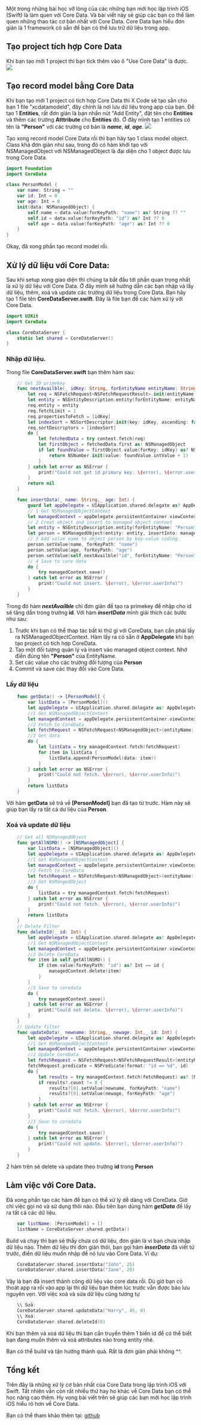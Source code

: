 Một trong những bài học vỡ lòng của các những bạn mới học lập trình iOS (Swift) là làm quen với Core Data. Và bài viết này sẽ giúp các bạn co thể làm quen những thao tác cơ bản nhất với Core Data. Core Data bạn hiểu đơn giản là 1 framework có sẵn để bạn có thể lưu trữ dữ liệu trong app.

## Tạo project tích hợp Core Data

Khi bạn tạo mới 1 project thì bạn tick thêm vào ô "Use Core Data" là được.
![](https://sv1.upanh.me/2021/10/15/Screen-Shot-2021-10-15-at-16.11.435e293a87fbe4e739.png)

## Tạo record model bằng Core Data

Khi bạn tạo mới 1 project có tích hợp Core Data thì X Code sẽ tạo sẵn cho bạn 1 file "xcdatamodeld", đây chính là nơi lưu dữ liệu trong app của bạn.
Để tạo 1 **Entities**, rất đơn giản là bạn nhấn nút "Add Entity", đặt tên cho **Entities** và thêm các trường **Atttribute** cho **Entities** đó.
Ở đây mình tạo 1 entities có tên là **"Person"** với các trường cơ bản là _**name**_, _**id**_, _**age**_.
![](https://sv1.upanh.me/2021/10/15/Screen-Shot-2021-10-15-at-16.46.23045df16207cf9eb5.png)

Tạo xong record model Core Data rồi thì bạn hãy tạo 1 class model object. Class khá đơn giản như sau, trong đó có hàm khởi tạo với NSManagedObject với NSManagedObject là đại diện cho 1 object được lưu trong Core Data. 

```swift
import Foundation
import CoreData

class PersonModel {
    var name: String = ""
    var id: Int = 0
    var age: Int = 0
    init(data: NSManagedObject) {
        self.name = data.value(forKeyPath: "name") as? String ?? ""
        self.id = data.value(forKeyPath: "id") as? Int ?? 0
        self.age = data.value(forKeyPath: "age") as? Int ?? 0
    }
}
```
Okay, đã xong phần tạo record model rồi.

## Xử lý dữ liệu với Core Data:
Sau khi setup xong giao diện thì chúng ta bắt đầu tới phần quan trọng nhất là xử lý dữ liệu với Core Data. Ở đây mình sẽ hướng dẫn các bạn nhập và lấy dữ liệu, thêm, xoá và update các trường dữ liệu trong Core Data. 
Bạn hãy tạo 1 file tên **CoreDataServer.swift**. Đây là file bạn để các hàm xử lý với Core Data.

```swift
import UIKit
import CoreData

class CoreDataServer {
    static let shared = CoreDataServer()
}
```

### Nhập dữ liệu.
Trong file **CoreDataServer.swift** bạn thêm hàm sau:

```swift
    // Get ID primekey
    func nextAvailble(_ idKey: String, forEntityName entityName: String, in context: NSManagedObjectContext) -> NSNumber? {
        let req = NSFetchRequest<NSFetchRequestResult>.init(entityName: entityName)
        let entity = NSEntityDescription.entity(forEntityName: entityName, in: context)
        req.entity = entity
        req.fetchLimit = 1
        req.propertiesToFetch = [idKey]
        let indexSort = NSSortDescriptor.init(key: idKey, ascending: false)
        req.sortDescriptors = [indexSort]
        do {
            let fetchedData = try context.fetch(req)
            let firstObject = fetchedData.first as! NSManagedObject
            if let foundValue = firstObject.value(forKey: idKey) as? NSNumber {
                return NSNumber.init(value: foundValue.intValue + 1)
            }
        } catch let error as NSError {
            print("Could not get id primary key. \(error), \(error.userInfo)")
        }
        return nil
    }

    func insertData(_ name: String,_ age: Int) {
        guard let appDelegate = UIApplication.shared.delegate as? AppDelegate else { return }
        // 1 Get NSManagedObjectContext
        let managedContext = appDelegate.persistentContainer.viewContext
        // 2 Creat object and insert to managed object context
        let entity = NSEntityDescription.entity(forEntityName: "Person", in: managedContext)!
        let person = NSManagedObject(entity: entity, insertInto: managedContext)
        // 3 Add value name to object person by key-value coding.
        person.setValue(name, forKeyPath: "name")
        person.setValue(age, forKeyPath: "age")
        person.setValue(self.nextAvailble("id", forEntityName: "Person", in: managedContext), forKeyPath: "id")
        // 4 Save to core data
        do {
            try managedContext.save()
        } catch let error as NSError {
            print("Could not insert. \(error), \(error.userInfo)")
        }
    }
```
Trong đó hàm _**nextAvailble**_ chỉ đơn giản để tạo ra primekey để nhập cho id sẽ tăng dần trong trường **id**.
Với hàm _**insertData**_ mình giải thích các bước như sau:
1. Trước khi bạn có thể thap tác bất kì thứ gì với CoreData, bạn cần phải lấy ra NSManagedObjectContext. Hàm lấy ra có sẵn ở **AppDelegate** khi bạn tạo project có tích hợp CoreData.
2. Tạo một đối tượng quản lý và insert vào managed object context. Nhớ điền đúng tên **"Person"** của EntityName.
3. Set các value cho các trường đối tượng của **Person**
4. Commit và save các thay đổi vào Core Data.

### Lấy dữ liệu

```swift
    func getData() -> [PersonModel] {
        var listData = [PersonModel]()
        let appDelegate = UIApplication.shared.delegate as! AppDelegate
        //1 Get NSManagedObjectContext
        let managedContext = appDelegate.persistentContainer.viewContext
        //2 Fetch to CoreData
        let fetchRequest = NSFetchRequest<NSManagedObject>(entityName: "Person")
        //3 Get data
        do {
            let listCata = try managedContext.fetch(fetchRequest)
            for item in listCata {
                listData.append(PersonModel(data: item))
            }
        } catch let error as NSError {
            print("Could not fetch. \(error), \(error.userInfo)")
        }
        return listData
    }
```
Với hàm **getData** sẽ trả về **[PersonModel]** bạn đã tạo từ trước. Hàm này sẽ giúp bạn lấy ra tất cả dư liệu của **Person**.

### Xoá và update dữ liệu
```swift
    // Get all NSManagedObject
    func getAllNSMO() -> [NSManagedObject] {
        var listData = [NSManagedObject]()
        let appDelegate = UIApplication.shared.delegate as! AppDelegate
        //1 Get NSManagedObjectContext
        let managedContext = appDelegate.persistentContainer.viewContext
        //2 Fetch to CoreData
        let fetchRequest = NSFetchRequest<NSManagedObject>(entityName: "Person")
        //3 Get NSMângedObject
        do {
            listData = try managedContext.fetch(fetchRequest)
        } catch let error as NSError {
            print("Could not fetch. \(error), \(error.userInfo)")
        }
        return listData
    }
    // Delete Filter
    func deleteId(_ id: Int) {
        let appDelegate = UIApplication.shared.delegate as! AppDelegate
        //1 Get NSManagedObjectContext
        let managedContext = appDelegate.persistentContainer.viewContext
        //2 Delete CoreData
        for item in self.getAllNSMO() {
            if item.value(forKeyPath: "id") as? Int == id {
                managedContext.delete(item)
            }
        }
        //3 Save to coredata
        do {
            try managedContext.save()
        } catch let error as NSError {
            print("Could not delete. \(error), \(error.userInfo)")
        }
    }
    // Update filter
    func updateData(_ newname: String,_ newage: Int,_ id: Int) {
        let appDelegate = UIApplication.shared.delegate as! AppDelegate
        //1 Get NSManagedObjectContext
        let managedContext = appDelegate.persistentContainer.viewContext
        //2 Update CoreData
        let fetchRequest = NSFetchRequest<NSFetchRequestResult>(entityName: "Person")
        fetchRequest.predicate = NSPredicate(format: "id == %d", id)
        do {
            let results = try managedContext.fetch(fetchRequest) as? [NSManagedObject]
            if results?.count != 0 {
                results?[0].setValue(newname, forKeyPath: "name")
                results?[0].setValue(newage, forKeyPath: "age")
            }
        } catch let error as NSError {
            print("Could not fetch. \(error), \(error.userInfo)")
        }
        //3 Save to coredata
        do {
            try managedContext.save()
        } catch let error as NSError {
            print("Could not update. \(error), \(error.userInfo)")
        }
    }
```
2 hàm trên sẽ delete và update theo trường **id** trong **Person**

## Làm việc với Core Data.

Đã xong phần tạo các hàm để bạn có thể xử lý dễ dàng với CoreData. Giờ chỉ việc gọi nó và sử dụng thôi nào.
Đầu tiên bạn dùng hàm _**getData**_ để lấy ra tất cả các dữ liệu.
```swift
    var listName: [PersonModel] = []
    listName = CoreDataServer.shared.getData()
```
Build và chạy thì bạn sẽ thấy chưa có dữ liệu, đơn giản là vì bạn chưa nhập dữ liệu nào.
Thêm dữ liệu thì đơn giản thôi, bạn gọi hàm _**inserData**_ đã viết từ trước, điền dữ liệu muốn nhập để nó lưu vào Core Data.
Ví dụ:
```swift
    CoreDataServer.shared.insertData("John", 25)
    CoreDataServer.shared.insertData("Jane", 20)
```
Vậy là bạn đã insert thành công dữ liệu vào core data rồi. Dù giờ bạn có thoát app ra rồi vào app lại thì dữ liệu bạn thêm lúc trước vẫn được bảo lưu nguyên vẹn.
Với việc xoá và sửa dữ liệu cũng tương tự
```swift
    \\ Sửa:
    CoreDataServer.shared.updateData("Harry", 45, 0)
    \\ Xoá:
    CoreDataServer.shared.deleteId(0)
```
Khi bạn thêm và xoá dữ liệu thì bạn cần truyền thêm 1 biến id để có thể biết bạn đang muốn thêm và xoá attributes nào trong entity nhé.

Bạn có thể build và tận hưởng thành quả. Rất là đơn giản phải không ^^.

## Tổng kết
Trên đây là những xử lý cơ bản nhất của Core Data trong lập trình iOS với Swift. Tất nhiên vẫn còn rất nhiều thứ hay ho khác về Core Data bạn có thể học nâng cao thêm. Hy vọng bài viết trên sẽ giúp các bạn mới học lập trình iOS hiểu rõ hơn về Core Data.

Bạn có thể tham khảo thêm tại: [github](https://github.com/nad27298/CoreDataDemo)

